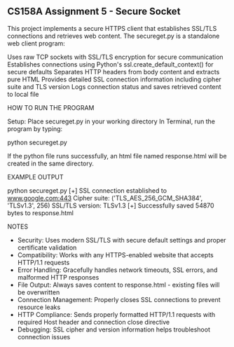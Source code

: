 
CS158A Assignment 5 - Secure Socket
-----------------------------------------------------------------
This project implements a secure HTTPS client that establishes SSL/TLS connections and retrieves web content.
The secureget.py is a standalone web client program:

Uses raw TCP sockets with SSL/TLS encryption for secure communication
Establishes connections using Python's ssl.create_default_context() for secure defaults
Separates HTTP headers from body content and extracts pure HTML
Provides detailed SSL connection information including cipher suite and TLS version
Logs connection status and saves retrieved content to local file

HOW TO RUN THE PROGRAM

Setup: Place secureget.py in your working directory
In Terminal, run the program by typing:

python secureget.py

If the python file runs successfully, an html file named response.html will be created in the same directory. 

EXAMPLE OUTPUT

python secureget.py
[+] SSL connection established to www.google.com:443
    Cipher suite: ('TLS_AES_256_GCM_SHA384', 'TLSv1.3', 256)
    SSL/TLS version: TLSv1.3
[+] Successfully saved 54870 bytes to response.html

NOTES

 - Security: Uses modern SSL/TLS with secure default settings and proper certificate validation
 - Compatibility: Works with any HTTPS-enabled website that accepts HTTP/1.1 requests
 - Error Handling: Gracefully handles network timeouts, SSL errors, and malformed HTTP responses
 - File Output: Always saves content to response.html - existing files will be overwritten
 - Connection Management: Properly closes SSL connections to prevent resource leaks
 - HTTP Compliance: Sends properly formatted HTTP/1.1 requests with required Host header and connection close directive
 - Debugging: SSL cipher and version information helps troubleshoot connection issues

